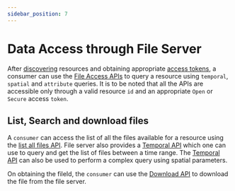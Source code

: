 ```yaml
---
sidebar_position: 7
---
```

 
# Data Access through File Server
After [discovering](./consumer_data_discovery.md) resources and obtaining appropriate [access tokens](./consumer_obtaining_access_token.md), a consumer can use the [File Access APIs](https://file.iudx.org.in/apis) to query a resource using `temporal`, `spatial` and `attribute` queries. It is to be noted that all the APIs are accessible only through a valid resource `id` and an appropriate `Open` or `Secure` access `token`. 

## List, Search and download files
A `consumer` can access the list of all the files available for a resource using the [list all files API](https://file.iudx.org.in/apis#operation/list-metadata). File server also provides a [Temporal API](https://file.iudx.org.in/apis#operation/search-file) which one can use to query and get the list of files between a time range. The [Temporal API](https://file.iudx.org.in/apis#operation/search-file) can also be used to perform a complex query using spatial parameters.

On obtaining the fileId, the `consumer` can use the [Download API](https://file.iudx.org.in/apis#operation/download-file) to download the file from the file server. 
